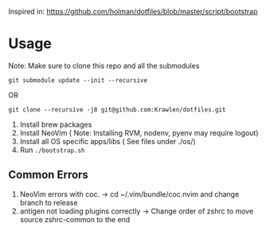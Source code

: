 Inspired in: https://github.com/holman/dotfiles/blob/master/script/bootstrap


# Usage

Note: Make sure to clone this repo and all the submodules
```
git submodule update --init --recursive
```
OR
```
git clone --recursive -j8 git@github.com:Krawlen/dotfiles.git
```

1. Install brew packages
2. Install NeoVim ( Note: Installing RVM, nodenv, pyenv may require logout)
2. Install all OS specific apps/libs ( See files under ./os/)
3. Run `./bootstrap.sh`


## Common Errors
1. NeoVim errors with coc. -> cd ~/.vim/bundle/coc.nvim and change branch to release
2. antigen not loading plugins correctly -> Change order of zshrc to move source zshrc-common to the end


